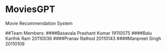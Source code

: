 # MoviesGPT
Movie Recommendation System

##Team Members:
 ####Basavala Prashant Kumar 19110075
 ####Balu Karthik Ram 20110036
 ####Pranav Rathod 20110143
 ####Manpreet Singh 20110109
 

